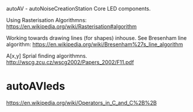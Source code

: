 autoAV - autoNoiseCreationStation Core LED components.

Using Rasterisation Algorithmns:
https://en.wikipedia.org/wiki/Rasterisation#algorithm

Working towards drawing lines (for shapes) inhouse.
See Bresenham line algorithm:
https://en.wikipedia.org/wiki/Bresenham%27s_line_algorithm

A[x,y] Sprial finding algorithmns. 
http://wscg.zcu.cz/wscg2002/Papers_2002/F11.pdf

# autoAVleds

https://en.wikipedia.org/wiki/Operators_in_C_and_C%2B%2B
